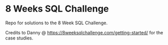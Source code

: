 # 8 Weeks SQL Challenge

Repo for solutions to the 8 Week SQL Challenge.

Credits to Danny @ https://8weeksqlchallenge.com/getting-started/ for the case studies.
